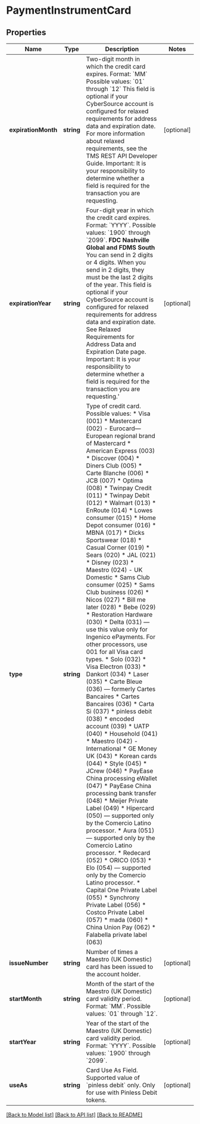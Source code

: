 # PaymentInstrumentCard

## Properties
Name | Type | Description | Notes
------------ | ------------- | ------------- | -------------
**expirationMonth** | **string** | Two-digit month in which the credit card expires. Format: &#x60;MM&#x60; Possible values: &#x60;01&#x60; through &#x60;12&#x60;  This field is optional if your CyberSource account is configured for relaxed requirements for address data and expiration date. For more information about relaxed requirements, see the TMS REST API Developer Guide.  Important: It is your responsibility to determine whether a field is required for the transaction you are requesting. | [optional] 
**expirationYear** | **string** | Four-digit year in which the credit card expires. Format: &#x60;YYYY&#x60;. Possible values: &#x60;1900&#x60; through &#x60;2099&#x60;.  **FDC Nashville Global and FDMS South** You can send in 2 digits or 4 digits. When you send in 2 digits, they must be the last 2 digits of the year.  This field is optional if your CyberSource account is configured for relaxed requirements for address data and expiration date. See Relaxed Requirements for Address Data and Expiration Date page.  Important: It is your responsibility to determine whether a field is required for the transaction you are requesting.&#39; | [optional] 
**type** | **string** | Type of credit card. Possible values:   * Visa (001)   * Mastercard (002) - Eurocard—European regional brand of Mastercard   * American Express (003)   * Discover (004)   * Diners Club (005)   * Carte Blanche (006)   * JCB (007)   * Optima (008)   * Twinpay Credit (011)   * Twinpay Debit (012)   * Walmart (013)   * EnRoute (014)   * Lowes consumer (015)   * Home Depot consumer (016)   * MBNA (017)   * Dicks Sportswear (018)   * Casual Corner (019)   * Sears (020)   * JAL (021)   * Disney (023)   * Maestro (024) - UK Domestic   * Sams Club consumer (025)   * Sams Club business (026)   * Nicos (027)   * Bill me later (028)   * Bebe (029)   * Restoration Hardware (030)   * Delta (031) — use this value only for Ingenico ePayments. For other processors, use 001 for all Visa card types.   * Solo (032)   * Visa Electron (033)   * Dankort (034)   * Laser (035)   * Carte Bleue (036) — formerly Cartes Bancaires   * Cartes Bancaires (036)   * Carta Si (037)   * pinless debit (038)   * encoded account (039)   * UATP (040)   * Household (041)   * Maestro (042) - International   * GE Money UK (043)   * Korean cards (044)   * Style (045)   * JCrew (046)   * PayEase China processing eWallet (047)   * PayEase China processing bank transfer (048)   * Meijer Private Label (049)   * Hipercard (050) — supported only by the Comercio Latino processor.   * Aura (051) — supported only by the Comercio Latino processor.   * Redecard (052)   * ORICO (053)   * Elo (054) — supported only by the Comercio Latino processor.   * Capital One Private Label (055)   * Synchrony Private Label (056)   * Costco Private Label (057)   * mada (060)   * China Union Pay (062)   * Falabella private label (063) | 
**issueNumber** | **string** | Number of times a Maestro (UK Domestic) card has been issued to the account holder. | [optional] 
**startMonth** | **string** | Month of the start of the Maestro (UK Domestic) card validity period.  Format: &#x60;MM&#x60;. Possible values: &#x60;01&#x60; through &#x60;12&#x60;. | [optional] 
**startYear** | **string** | Year of the start of the Maestro (UK Domestic) card validity period.  Format: &#x60;YYYY&#x60;. Possible values: &#x60;1900&#x60; through &#x60;2099&#x60;. | [optional] 
**useAs** | **string** | Card Use As Field. Supported value of &#x60;pinless debit&#x60; only. Only for use with Pinless Debit tokens. | [optional] 

[[Back to Model list]](../README.md#documentation-for-models) [[Back to API list]](../README.md#documentation-for-api-endpoints) [[Back to README]](../README.md)


